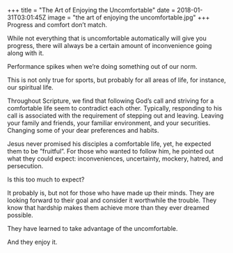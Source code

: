 +++
title = "The Art of Enjoying the Uncomfortable"
date = 2018-01-31T03:01:45Z
image = "the art of enjoying the uncomfortable.jpg"
+++
Progress and comfort don’t match.

While not everything that is uncomfortable automatically will give you progress, there will always be a certain amount of inconvenience going along with it.

Performance spikes when we’re doing something out of our norm.

This is not only true for sports, but probably for all areas of life, for instance, our spiritual life.

Throughout Scripture, we find that following God’s call and striving for a comfortable life seem to contradict each other. Typically, responding to his call is associated with the requirement of stepping out and leaving. Leaving your family and friends, your familiar environment, and your securities. Changing some of your dear preferences and habits.

Jesus never promised his disciples a comfortable life, yet, he expected them to be ”fruitful”.  For those who wanted to follow him, he pointed out what they could expect: inconveniences, uncertainty, mockery, hatred, and persecution.

Is this too much to expect?

It probably is, but not for those who have made up their minds. They are looking forward to their goal and consider it worthwhile the trouble. They know that hardship makes them achieve more than they ever dreamed possible.

They have learned to take advantage of the uncomfortable.

And they enjoy it.
